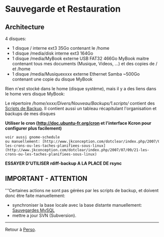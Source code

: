 # Sauvegarde et Restauration

## Architecture

4 disques:

- 1 disque / interne ext3 35Go contenant le /home
- 1 disque /media/disk interne ext3 164Go
- 1 disque /media/MyBook externe USB FAT32 466Go MyBook maitre contenant
  tous mes documents (Musique, Videos, ...) et des copies de / et /home
- 1 disque /media/Musiquexxxx externe Ethernet Samba ~500Go contenant
  une copie du disque MyBook

Rien n'est stocké dans le home (disque système), mais il y a des liens
dans le home vers disque MyBook:

Le répertoire */home/xxxx/Divers/Nouveau/Backups/1.scripts/* contient
des [Scripts de Backup](Scripts_de_Backup). Il contient aussi
un tableau récapitulant l'organisation et backups de mes disques

**Utiliser le cron (http://doc.ubuntu-fr.org/cron et l'interface Kcron
pour configurer plus facilement)**

    voir aussi gnome-schedule
    ou manuellement: [http://www.jkconception.com/dotclear/index.php/2007/07/09/21-les-crons-ou-les-taches-planifiees-sous-linux](http://www.jkconception.com/dotclear/index.php/2007/07/09/21-les-crons-ou-les-taches-planifiees-sous-linux)

**ESSAYER D'UTILISER rdiff-backup A LA PLACE DE rsync**

## IMPORTANT - ATTENTION

'''Certaines actions ne sont pas gérées par les scripts de backup, et
doivent donc être faite manuellement:

- synchroniser la base locale avec la base distante manuellement:
  [Sauvegardes MySQL](Sauvegardes_MySQL)
- mettre a jour SVN (Subversion).

------------------------------------------------------------------------

Retour à [Perso](Perso).
